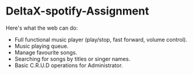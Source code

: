 # DeltaX-spotify-Assignment



Here's what the web can do:

- Full functional music player (play/stop, fast forward, volume control).
- Music playing queue.
- Manage favourite songs.
- Searching for songs by titles or singer names.
- Basic C.R.U.D operations for Administrator.
